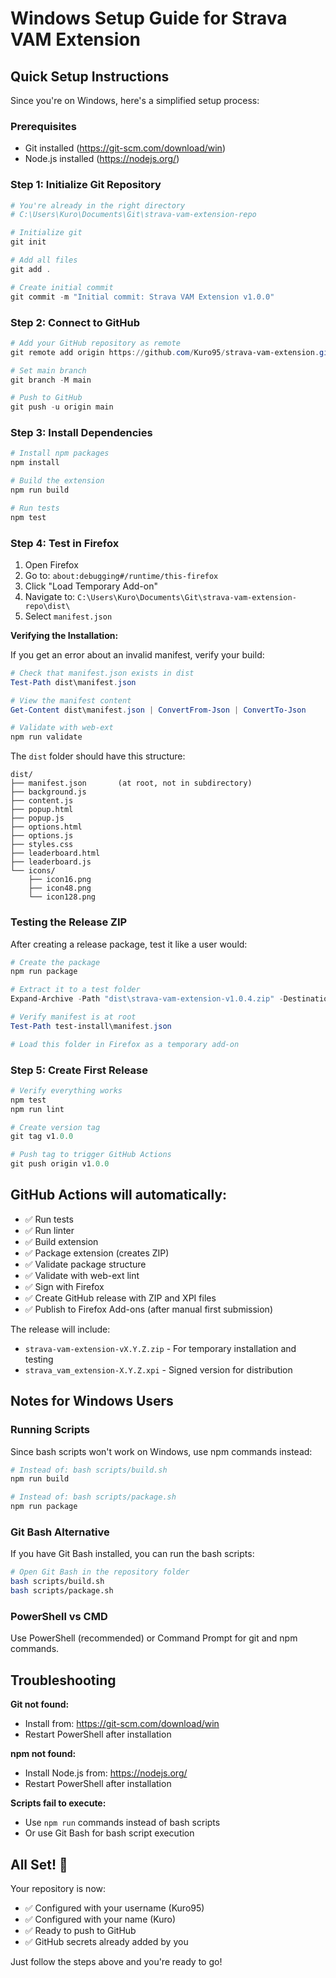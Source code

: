 # Windows Setup Guide for Strava VAM Extension

## Quick Setup Instructions

Since you're on Windows, here's a simplified setup process:

### Prerequisites
- Git installed (https://git-scm.com/download/win)
- Node.js installed (https://nodejs.org/)

### Step 1: Initialize Git Repository

```powershell
# You're already in the right directory
# C:\Users\Kuro\Documents\Git\strava-vam-extension-repo

# Initialize git
git init

# Add all files
git add .

# Create initial commit
git commit -m "Initial commit: Strava VAM Extension v1.0.0"
```

### Step 2: Connect to GitHub

```powershell
# Add your GitHub repository as remote
git remote add origin https://github.com/Kuro95/strava-vam-extension.git

# Set main branch
git branch -M main

# Push to GitHub
git push -u origin main
```

### Step 3: Install Dependencies

```powershell
# Install npm packages
npm install

# Build the extension
npm run build

# Run tests
npm test
```

### Step 4: Test in Firefox

1. Open Firefox
2. Go to: `about:debugging#/runtime/this-firefox`
3. Click "Load Temporary Add-on"
4. Navigate to: `C:\Users\Kuro\Documents\Git\strava-vam-extension-repo\dist\`
5. Select `manifest.json`

**Verifying the Installation:**

If you get an error about an invalid manifest, verify your build:

```powershell
# Check that manifest.json exists in dist
Test-Path dist\manifest.json

# View the manifest content
Get-Content dist\manifest.json | ConvertFrom-Json | ConvertTo-Json

# Validate with web-ext
npm run validate
```

The `dist` folder should have this structure:
```
dist/
├── manifest.json       (at root, not in subdirectory)
├── background.js
├── content.js
├── popup.html
├── popup.js
├── options.html
├── options.js
├── styles.css
├── leaderboard.html
├── leaderboard.js
└── icons/
    ├── icon16.png
    ├── icon48.png
    └── icon128.png
```

### Testing the Release ZIP

After creating a release package, test it like a user would:

```powershell
# Create the package
npm run package

# Extract it to a test folder
Expand-Archive -Path "dist\strava-vam-extension-v1.0.4.zip" -DestinationPath "test-install"

# Verify manifest is at root
Test-Path test-install\manifest.json

# Load this folder in Firefox as a temporary add-on
```

### Step 5: Create First Release

```powershell
# Verify everything works
npm test
npm run lint

# Create version tag
git tag v1.0.0

# Push tag to trigger GitHub Actions
git push origin v1.0.0
```

## GitHub Actions will automatically:
- ✅ Run tests
- ✅ Run linter
- ✅ Build extension
- ✅ Package extension (creates ZIP)
- ✅ Validate package structure
- ✅ Validate with web-ext lint
- ✅ Sign with Firefox
- ✅ Create GitHub release with ZIP and XPI files
- ✅ Publish to Firefox Add-ons (after manual first submission)

The release will include:
- `strava-vam-extension-vX.Y.Z.zip` - For temporary installation and testing
- `strava_vam_extension-X.Y.Z.xpi` - Signed version for distribution

## Notes for Windows Users

### Running Scripts
Since bash scripts won't work on Windows, use npm commands instead:

```powershell
# Instead of: bash scripts/build.sh
npm run build

# Instead of: bash scripts/package.sh
npm run package
```

### Git Bash Alternative
If you have Git Bash installed, you can run the bash scripts:

```bash
# Open Git Bash in the repository folder
bash scripts/build.sh
bash scripts/package.sh
```

### PowerShell vs CMD
Use PowerShell (recommended) or Command Prompt for git and npm commands.

## Troubleshooting

**Git not found:**
- Install from: https://git-scm.com/download/win
- Restart PowerShell after installation

**npm not found:**
- Install Node.js from: https://nodejs.org/
- Restart PowerShell after installation

**Scripts fail to execute:**
- Use `npm run` commands instead of bash scripts
- Or use Git Bash for bash script execution

## All Set! 🎉

Your repository is now:
- ✅ Configured with your username (Kuro95)
- ✅ Configured with your name (Kuro)
- ✅ Ready to push to GitHub
- ✅ GitHub secrets already added by you

Just follow the steps above and you're ready to go!
